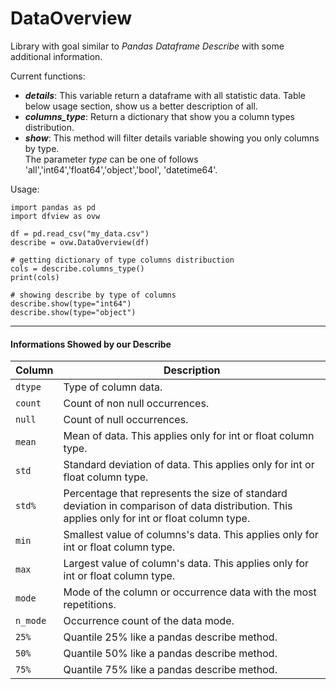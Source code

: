 # DataOverview
Library with goal similar to *Pandas Dataframe Describe* with some additional information.

Current functions:
   - ***details***: This variable return a dataframe with all statistic data. Table below usage section, show us a better description of all.
   - ***columns_type***: Return a dictionary that show you a column types distribution.
   - ***show***: This method will filter details variable showing you only columns by type.<br/>
       The parameter *type* can be one of follows 'all','int64','float64','object','bool', 'datetime64'.

Usage:

```
import pandas as pd
import dfview as ovw  

df = pd.read_csv("my_data.csv")
describe = ovw.DataOverview(df)

# getting dictionary of type columns distribuction
cols = describe.columns_type()
print(cols)

# showing describe by type of columns
describe.show(type="int64")
describe.show(type="object")

```
---
####  Informations Showed by our Describe

| Column | Description |
| --- | --- |
| `dtype` |  Type of column data.  |
| `count` |  Count of non null occurrences.  |
| `null` |  Count of null occurrences.  |
| `mean` |  Mean of data. This applies only for int or float column type.  |
| `std` |  Standard deviation of data. This applies only for int or float column type. |
| `std%` |  Percentage that represents the size of standard deviation in comparison of data distribution. This applies only for int or float column type.  |
| `min` |  Smallest value of columns's data. This applies only for int or float column type.  |
| `max` |  Largest value of column's data. This applies only for int or float column type.  |
| `mode` |  Mode of the column or occurrence data with the most repetitions. |
| `n_mode` |  Occurrence count of the data mode.  |
| `25%` |  Quantile 25% like a pandas describe method.  |
| `50%` |  Quantile 50% like a pandas describe method.  |
| `75%` |  Quantile 75% like a pandas describe method.  |

